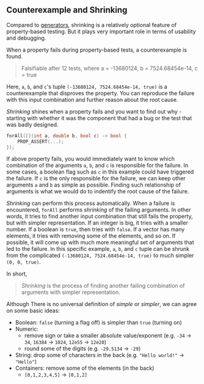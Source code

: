 ## Counterexample and Shrinking

Compared to [generators](Generators.md), shrinking is a relatively optional feature of property-based testing. But it plays very important role in terms of usability and debugging. 

When a property fails during property-based tests, a counterexample is found.

> Falsifiable after 12 tests, where a = -13680124, b = 7524.68454e-14, c = true

Here, `a`, `b`, and `c`'s tuple `(-13680124, 7524.68454e-14, true)` is a counterexample that disproves the property. You can reproduce the failure with this input combination and further reason about the root cause. 

*Shrinking* shines when a property fails and you want to find out why - starting with whether it was the component that had a bug or the test that was badly designed. 

```cpp
forAll([](int a, double b, bool c) -> bool {
    PROP_ASSERT(...);
});
```

If above property fails, you would immediately want to know which combination of the arguments `a`, `b`, and `c` is responsible for the failure. In some cases, a boolean flag such as `c` in this example could have triggered the failure. If `c` is the only responsible for the failure, we can keep other arguments `a` and `b` as simple as possible. Finding such relationship of arguments is what we would do to indentify the root cause of the failure.

*Shrinking* can perform this process automatically. When a failure is encountered, `forAll` performs *shrinking* of the failing arguments. In other words, it tries to find another input combination that still fails the property, but with simpler representation.
If an integer is big, it tries with a smaller number. If a boolean is `true`, then tries with `false`. If a vector has many elements, it tries with removing some of the elements, and so on. If possible, it will come up with much more meaningful set of arguments that led to the failure. In this specific example, `a`, `b`, and `c` tuple can be shrunk from the complicated `(-13680124, 7524.68454e-14, true)` to much simpler `(0, 0, true)`.

In short,

> *Shrinking* is the process of finding another failing combination of arguments with simpler representation.

Although There is no universal definition of *simple* or *simpler*, we can agree on some basic ideas:

* Boolean: `false` (turning a flag off) is simpler than `true` (turning on)
* Numeric:
    * remove sign or take a smaller absolute value/exponent (e.g. `-34` -> `34`, `16384` -> `1024`, `12e55` -> `12e20`)
    * round some of the digits (e.g. `-29.5134` -> `-29`)
* String: drop some of characters in the back (e.g. `"Hello world!"` -> `"Hello"`)
* Containers: remove some of the elements (in the back) 
    * `[0,1,2,3,4,5]` -> `[0,1,2]`
    
